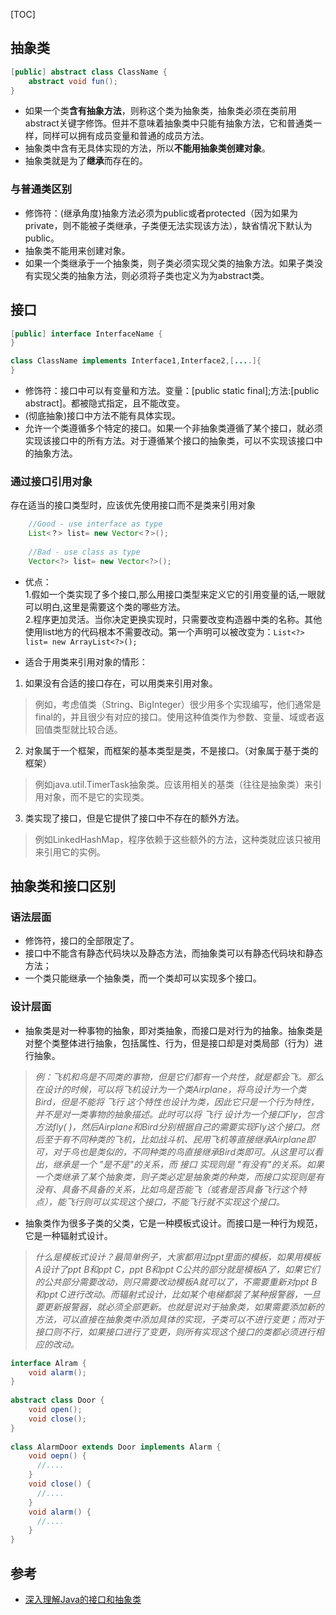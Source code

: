[TOC]
## 抽象类
```java
[public] abstract class ClassName {
    abstract void fun();
}
```
- 如果一个类**含有抽象方法**，则称这个类为抽象类，抽象类必须在类前用abstract关键字修饰。但并不意味着抽象类中只能有抽象方法，它和普通类一样，同样可以拥有成员变量和普通的成员方法。
- 抽象类中含有无具体实现的方法，所以**不能用抽象类创建对象**。  
- 抽象类就是为了**继承**而存在的。

### 与普通类区别
- 修饰符：(继承角度)抽象方法必须为public或者protected（因为如果为private，则不能被子类继承，子类便无法实现该方法），缺省情况下默认为public。
- 抽象类不能用来创建对象。
- 如果一个类继承于一个抽象类，则子类必须实现父类的抽象方法。如果子类没有实现父类的抽象方法，则必须将子类也定义为为abstract类。



## 接口
```java
[public] interface InterfaceName {
}

class ClassName implements Interface1,Interface2,[....]{
}
```
- 修饰符：接口中可以有变量和方法。变量：[public static final];方法:[public abstract]。都被隐式指定，且不能改变。
- (彻底抽象)接口中方法不能有具体实现。
- 允许一个类遵循多个特定的接口。如果一个非抽象类遵循了某个接口，就必须实现该接口中的所有方法。对于遵循某个接口的抽象类，可以不实现该接口中的抽象方法。

### 通过接口引用对象
存在适当的接口类型时，应该优先使用接口而不是类来引用对象
```java
    //Good - use interface as type
    List<？> list= new Vector<？>();
    
    //Bad - use class as type
    Vector<?> list= new Vector<?>();
```
- 优点：  
1.假如一个类实现了多个接口,那么用接口类型来定义它的引用变量的话,一眼就可以明白,这里是需要这个类的哪些方法。  
2.程序更加灵活。当你决定更换实现时，只需要改变构造器中类的名称。其他使用list地方的代码根本不需要改动。第一个声明可以被改变为：`List<?> list= new ArrayList<?>();`

- 适合于用类来引用对象的情形：  
1. 如果没有合适的接口存在，可以用类来引用对象。  
>例如，考虑值类（String、BigInteger）很少用多个实现编写，他们通常是final的，并且很少有对应的接口。使用这种值类作为参数、变量、域或者返回值类型就比较合适。  

2. 对象属于一个框架，而框架的基本类型是类，不是接口。（对象属于基于类的框架）  
>例如java.util.TimerTask抽象类。应该用相关的基类（往往是抽象类）来引用对象，而不是它的实现类。  

3. 类实现了接口，但是它提供了接口中不存在的额外方法。  
>例如LinkedHashMap，程序依赖于这些额外的方法，这种类就应该只被用来引用它的实例。

## 抽象类和接口区别
### 语法层面
- 修饰符，接口的全部限定了。
- 接口中不能含有静态代码块以及静态方法，而抽象类可以有静态代码块和静态方法；
- 一个类只能继承一个抽象类，而一个类却可以实现多个接口。  

### 设计层面
- 抽象类是对一种事物的抽象，即对类抽象，而接口是对行为的抽象。抽象类是对整个类整体进行抽象，包括属性、行为，但是接口却是对类局部（行为）进行抽象。  
>*例：飞机和鸟是不同类的事物，但是它们都有一个共性，就是都会飞。那么在设计的时候，可以将飞机设计为一个类Airplane，将鸟设计为一个类Bird，但是不能将 飞行 这个特性也设计为类，因此它只是一个行为特性，并不是对一类事物的抽象描述。此时可以将 飞行 设计为一个接口Fly，包含方法fly( )，然后Airplane和Bird分别根据自己的需要实现Fly这个接口。然后至于有不同种类的飞机，比如战斗机、民用飞机等直接继承Airplane即可，对于鸟也是类似的，不同种类的鸟直接继承Bird类即可。从这里可以看出，继承是一个 "是不是"的关系，而 接口 实现则是 "有没有"的关系。如果一个类继承了某个抽象类，则子类必定是抽象类的种类，而接口实现则是有没有、具备不具备的关系，比如鸟是否能飞（或者是否具备飞行这个特点），能飞行则可以实现这个接口，不能飞行就不实现这个接口。*
- 抽象类作为很多子类的父类，它是一种模板式设计。而接口是一种行为规范，它是一种辐射式设计。  
>*什么是模板式设计？最简单例子，大家都用过ppt里面的模板，如果用模板A设计了ppt B和ppt C，ppt B和ppt C公共的部分就是模板A了，如果它们的公共部分需要改动，则只需要改动模板A就可以了，不需要重新对ppt B和ppt C进行改动。而辐射式设计，比如某个电梯都装了某种报警器，一旦要更新报警器，就必须全部更新。也就是说对于抽象类，如果需要添加新的方法，可以直接在抽象类中添加具体的实现，子类可以不进行变更；而对于接口则不行，如果接口进行了变更，则所有实现这个接口的类都必须进行相应的改动。*
```java
interface Alram {
    void alarm();
}
 
abstract class Door {
    void open();
    void close();
}
 
class AlarmDoor extends Door implements Alarm {
    void oepn() {
      //....
    }
    void close() {
      //....
    }
    void alarm() {
      //....
    }
}
```

## 参考
- [深入理解Java的接口和抽象类](https://www.cnblogs.com/dolphin0520/p/3811437.html)